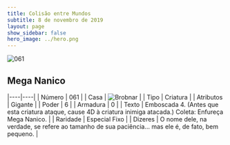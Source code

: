 ```yaml
---
title: Colisão entre Mundos
subtitle: 8 de novembro de 2019
layout: page
show_sidebar: false
hero_image: ../hero.png
---
```


![061](https://cdn.keyforgegame.com/media/card_front/pt/452_061_V6CXVHXWW7F5_pt.png)

## Mega Nanico

|----|----|
| Número | 061 |
| Casa | ![Brobnar](https://archonarcana.com/images/thumb/e/e0/Brobnar.png/22px-Brobnar.png "Brobnar") |
| Tipo | Criatura |
| Atributos | Gigante |
| Poder | 6 |
| Armadura | 0 |
| Texto | Emboscada 4. (Antes que esta criatura ataque, cause 4D à criatura inimiga atacada.)  Coleta: Enfureça Mega Nanico. |
| Raridade | Especial Fixo |
| Dizeres | O nome dele, na verdade, se refere ao tamanho de sua paciência… mas ele é, de fato, bem pequeno. |
